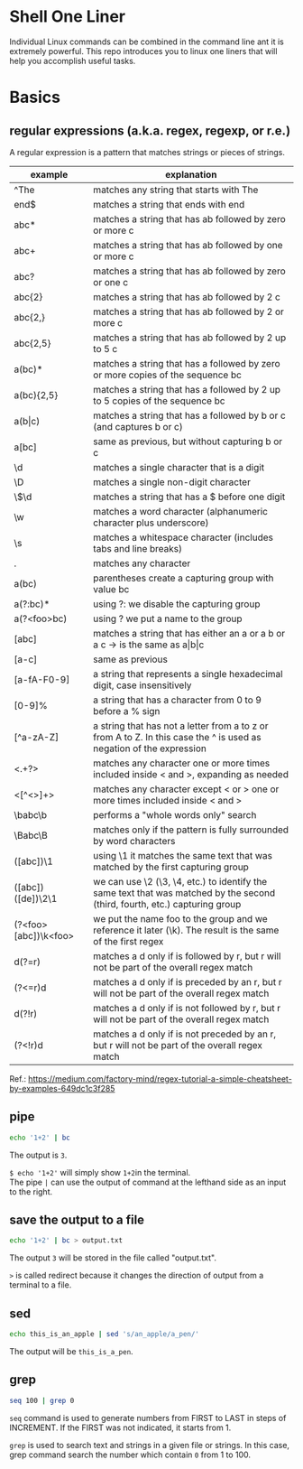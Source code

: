 # Shell One Liner

Individual Linux commands can be combined in the command line ant it is extremely powerful.  This repo introduces you to linux one liners that will help you accomplish useful tasks.


# Basics

## regular expressions (a.k.a. regex, regexp, or r.e.)

A regular expression is a pattern that matches strings or pieces of strings. 

| example | explanation |
| --- | --- |
| ^The   | matches any string that starts with The |
| end$　| matches a string that ends with end |
| abc* | matches a string that has ab followed by zero or more c |
| abc+ | matches a string that has ab followed by one or more c |
| abc? | matches a string that has ab followed by zero or one c |
| abc{2} | matches a string that has ab followed by 2 c |
| abc{2,} | matches a string that has ab followed by 2 or more c |
| abc{2,5} | matches a string that has ab followed by 2 up to 5 c |
| a(bc)* | matches a string that has a followed by zero or more copies of the sequence bc |
| a(bc){2,5} | matches a string that has a followed by 2 up to 5 copies of the sequence bc |
| a(b\|c) | matches a string that has a followed by b or c (and captures b or c) |
| a[bc]  | same as previous, but without capturing b or c |
| \d | matches a single character that is a digit |
|\D |  matches a single non-digit character |
|\\$\d  |  matches a string that has a $ before one digit|
| \w | matches a word character (alphanumeric character plus underscore) |
| \s | matches a whitespace character (includes tabs and line breaks) |
| . |  matches any character |
| a(bc) |  parentheses create a capturing group with value bc |
| a(?:bc)* | using ?: we disable the capturing group |
| a(?\<foo\>bc)| using ?<foo> we put a name to the group |
| [abc] | matches a string that has either an a or a b or a c \-\> is the same as a\|b\|c |
| [a-c] | same as previous |
| [a-fA-F0-9] | a string that represents a single hexadecimal digit, case insensitively |
| [0-9]%  | a string that has a character from 0 to 9 before a % sign |
| [^a-zA-Z] |  a string that has not a letter from a to z or from A to Z. In this case the ^ is used as negation of the expression |
|  <.+?>| matches any character one or more times included inside < and >, expanding as needed | 
|  <[^<>]+> | matches any character except < or > one or more times included inside < and > | 
| \babc\b |  performs a "whole words only" search| 
| \Babc\B |  matches only if the pattern is fully surrounded by word characters| 
| ([abc])\1 |  using \1 it matches the same text that was matched by the first capturing group | 
| ([abc])([de])\2\1 | we can use \2 (\3, \4, etc.) to identify the same text that was matched by the second (third, fourth, etc.) capturing group| 
| (?\<foo\>[abc])\k\<foo\>| we put the name foo to the group and we reference it later (\k<foo>). The result is the same of the first regex | 
| d(?=r) | matches a d only if is followed by r, but r will not be part of the overall regex match| 
| (?<=r)d |  matches a d only if is preceded by an r, but r will not be part of the overall regex match| 
| d(?!r) | matches a d only if is not followed by r, but r will not be part of the overall regex match | 
| (?<!r)d | matches a d only if is not preceded by an r, but r will not be part of the overall regex match| 
  
 Ref.:
 https://medium.com/factory-mind/regex-tutorial-a-simple-cheatsheet-by-examples-649dc1c3f285
  
## pipe

```bash
echo '1+2' | bc
```
The output is `3`.

`$ echo '1+2'` will simply show `1+2`in the terminal.<br>
The pipe `|` can use the output of command at the lefthand side as an input to the right.

## save the output to a file

```bash
echo '1+2' | bc > output.txt
```
The output `3` will be stored in the file called "output.txt".

`>` is called redirect because it changes the direction of output from a terminal to a file.

## sed
```bash
echo this_is_an_apple | sed 's/an_apple/a_pen/'
```
The output will be `this_is_a_pen`.

## grep
```bash
seq 100 | grep 0
```

`seq` command is used to generate numbers from FIRST to LAST in steps of INCREMENT.
If the FIRST was not indicated, it starts from 1.

`grep` is used to search text and strings in a given file or strings.
In this case, grep command search the number which contain `0` from 1 to 100.

## 

